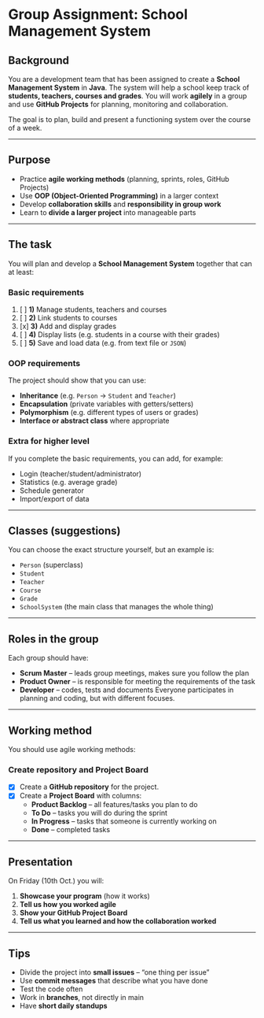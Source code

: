 # Group Assignment: School Management System
## Background
You are a development team that has been assigned to create a **School Management System** in **Java**.
The system will help a school keep track of **students, teachers, courses and grades**.
You will work **agilely** in a group and use **GitHub Projects** for planning, monitoring and collaboration.

The goal is to plan, build and present a functioning system over the course of a week.

---

## Purpose
* Practice **agile working methods** (planning, sprints, roles, GitHub Projects)
* Use **OOP (Object-Oriented Programming)** in a larger context
* Develop **collaboration skills** and **responsibility in group work**
* Learn to **divide a larger project** into manageable parts

---

## The task
You will plan and develop a **School Management System** together that can at least:
### Basic requirements
1. [ ] **1)** Manage students, teachers and courses
2. [ ] **2)** Link students to courses
3. [x] **3)** Add and display grades
4. [ ] **4)** Display lists (e.g. students in a course with their grades)
5. [ ] **5)** Save and load data (e.g. from text file or `JSON`)
### OOP requirements
The project should show that you can use:
* **Inheritance** (e.g. `Person` → `Student` and `Teacher`)
* **Encapsulation** (private variables with getters/setters)
* **Polymorphism** (e.g. different types of users or grades)
* **Interface or abstract class** where appropriate
### Extra for higher level
If you complete the basic requirements, you can add, for example:
* Login (teacher/student/administrator)
* Statistics (e.g. average grade)
* Schedule generator
* Import/export of data

---

## Classes (suggestions)
You can choose the exact structure yourself, but an example is:
* `Person` (superclass)
* `Student`
* `Teacher`
* `Course`
* `Grade`
* `SchoolSystem` (the main class that manages the whole thing)

---

## Roles in the group
Each group should have:
* **Scrum Master** – leads group meetings, makes sure you follow the plan
* **Product Owner** – is responsible for meeting the requirements of the task
* **Developer** – codes, tests and documents
Everyone participates in planning and coding, but with different focuses.

---

## Working method
You should use agile working methods:
### Create repository and Project Board
* [x] Create a **GitHub repository** for the project.
* [x] Create a **Project Board** with columns:
  * **Product Backlog** – all features/tasks you plan to do
  * **To Do** – tasks you will do during the sprint
  * **In Progress** – tasks that someone is currently working on
  * **Done** – completed tasks

---

## Presentation
On Friday (10th Oct.) you will:
1. **Showcase your program** (how it works)
2. **Tell us how you worked agile**
3. **Show your GitHub Project Board**
4. **Tell us what you learned and how the collaboration worked**

---

## Tips
* Divide the project into **small issues** – “one thing per issue”
* Use **commit messages** that describe what you have done
* Test the code often
* Work in **branches**, not directly in main
* Have **short daily standups**